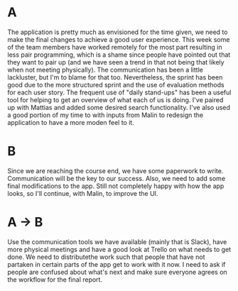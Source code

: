 # A
The application is pretty much as envisioned for the time given, we need to make the final changes to achieve a good user experience. 
This week some of the team members have worked remotely for the most part resulting in less pair programming, which is a shame since people have 
pointed out that they want to pair up (and we have seen a trend in that not being that likely when not meeting physically).  The communication 
has been a little lackluster, but I'm to blame for that too. Nevertheless, the sprint has been good due to the more structured sprint and the use 
of evaluation methods for each user story. The frequent use of "daily stand-ups" has been a useful tool for helping to get an overview of what each
of us is doing. 
I've paired up with Mattias and added some desired search functionality. I've also used a good portion of my time to with inputs from Malin to redesign the application to have a more moden feel to it.

# B 
Since we are reaching the course end, we have some paperwork to write. Communication will be the key to our success. Also, we need to add some 
final modifications to the app. Still not completely happy with how the app looks, so I'll continue, with Malin, to improve the UI.

# A -> B 
Use the communication tools we have available (mainly that is Slack), have more physical meetings and have a good look at Trello on what needs to get done. 
We need to distributethe work such that people that have not partaken in certain parts of the app get to work with it now. I need to ask if people are 
confused about what's next and make sure everyone agrees on the workflow for the final report. 

